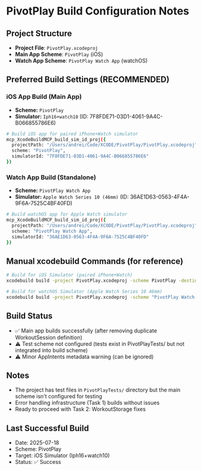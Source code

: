 # PivotPlay Build Configuration Notes

## Project Structure
- **Project File**: `PivotPlay.xcodeproj`
- **Main App Scheme**: `PivotPlay` (iOS)
- **Watch App Scheme**: `PivotPlay Watch App` (watchOS)

## Preferred Build Settings (RECOMMENDED)

### iOS App Build (Main App)
- **Scheme:** `PivotPlay`
- **Simulator:** `Iph16+watch10` (ID: 7F8FDE71-03D1-4061-9A4C-B066855786E6)

```bash
# Build iOS app for paired iPhone+Watch simulator
mcp_XcodeBuildMCP_build_sim_id_proj({
  projectPath: "/Users/andrei/Code/XCODE/PivotPlay/PivotPlay.xcodeproj",
  scheme: "PivotPlay",
  simulatorId: "7F8FDE71-03D1-4061-9A4C-B066855786E6"
})
```

### Watch App Build (Standalone)
- **Scheme:** `PivotPlay Watch App`
- **Simulator:** `Apple Watch Series 10 (46mm)` (ID: 36AE1D63-0563-4F4A-9F6A-7525C4BF40FD)

```bash
# Build watchOS app for Apple Watch simulator
mcp_XcodeBuildMCP_build_sim_id_proj({
  projectPath: "/Users/andrei/Code/XCODE/PivotPlay/PivotPlay.xcodeproj",
  scheme: "PivotPlay Watch App",
  simulatorId: "36AE1D63-0563-4F4A-9F6A-7525C4BF40FD"
})
```

## Manual xcodebuild Commands (for reference)
```bash
# Build for iOS Simulator (paired iPhone+Watch)
xcodebuild build -project PivotPlay.xcodeproj -scheme PivotPlay -destination 'platform=iOS Simulator,id=7F8FDE71-03D1-4061-9A4C-B066855786E6'

# Build for watchOS Simulator (Apple Watch Series 10 46mm)
xcodebuild build -project PivotPlay.xcodeproj -scheme "PivotPlay Watch App" -destination 'platform=watchOS Simulator,id=36AE1D63-0563-4F4A-9F6A-7525C4BF40FD'
```

## Build Status
- ✅ Main app builds successfully (after removing duplicate WorkoutSession definition)
- ⚠️ Test scheme not configured (tests exist in PivotPlayTests/ but not integrated into build scheme)
- ⚠️ Minor AppIntents metadata warning (can be ignored)

## Notes
- The project has test files in `PivotPlayTests/` directory but the main scheme isn't configured for testing
- Error handling infrastructure (Task 1) builds without issues
- Ready to proceed with Task 2: WorkoutStorage fixes

## Last Successful Build
- Date: 2025-07-18
- Scheme: PivotPlay
- Target: iOS Simulator (Iph16+watch10)
- Status: ✅ Success